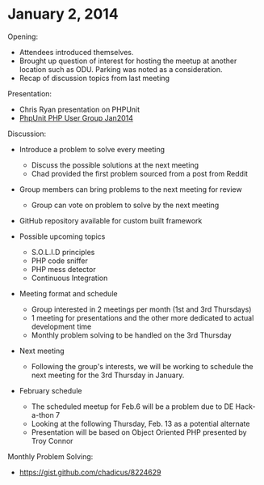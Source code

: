 January 2, 2014
================

Opening:

* Attendees introduced themselves.
* Brought up question of interest for hosting the meetup at another location such as ODU.  Parking was noted as a consideration.
* Recap of discussion topics from last meeting

Presentation:

* Chris Ryan presentation on PHPUnit
* [PhpUnit PHP User Group Jan2014](https://github.com/hrphpmeetup/meetup-notes/blob/master/presentations/PhpUnit%20PHP%20User%20Group%20Jan.2014.pdf)

Discussion:

* Introduce a problem to solve every meeting
  * Discuss the possible solutions at the next meeting
  * Chad provided the first problem sourced from a post from Reddit

* Group members can bring problems to the next meeting for review
  * Group can vote on problem to solve by the next meeting

* GitHub repository available for custom built framework

* Possible upcoming topics
  * S.O.L.I.D principles
  * PHP code sniffer
  * PHP mess detector
  * Continuous Integration

* Meeting format and schedule
  * Group interested in 2 meetings per month (1st and 3rd Thursdays)
  * 1 meeting for presentations and the other more dedicated to actual development time
  * Monthly problem solving to be handled on the 3rd Thursday

* Next meeting
  * Following the group's interests, we will be working to schedule the next meeting for the 3rd Thursday in January.

* February schedule
  * The scheduled meetup for Feb.6 will be a problem due to DE Hack-a-thon 7
  * Looking at the following Thursday, Feb. 13 as a potential alternate
  * Presentation will be based on Object Oriented PHP presented by Troy Connor

Monthly Problem Solving:

* https://gist.github.com/chadicus/8224629
